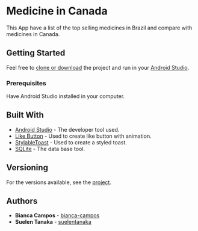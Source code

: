 # Medicine in Canada

This App have a list of the top selling medicines in Brazil and compare with medicines in Canada.

## Getting Started

Feel free to [clone or download](https://github.com/suelentanaka/remedios-no-canada) the project and run in your [Android Studio](https://developer.android.com/studio/).

### Prerequisites

Have Android Studio installed in your computer.

## Built With

* [Android Studio](https://developer.android.com/studio/) - The developer tool used.
* [Like Button](https://github.com/jd-alexander/LikeButton) - Used to create like button with animation.
* [StylableToast](https://github.com/Muddz/StyleableToast) - Used to create a styled toast.
* [SQLite](https://www.sqlite.org/index.html) - The data base tool.


## Versioning

For the versions available, see the [project](https://github.com/suelentanaka/remedios-no-canada). 

## Authors

* **Bianca Campos** - [bianca-campos](https://github.com/bianca-campos)
* **Suelen Tanaka** - [suelentanaka](https://github.com/suelentanaka)
